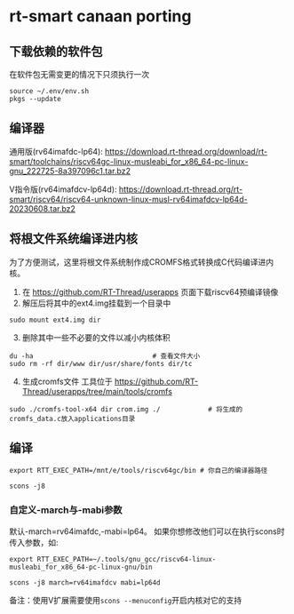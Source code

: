 # rt-smart canaan porting

## 下载依赖的软件包

在软件包无需变更的情况下只须执行一次
```
source ~/.env/env.sh
pkgs --update
```

## 编译器

通用版(rv64imafdc-lp64):
https://download.rt-thread.org/download/rt-smart/toolchains/riscv64gc-linux-musleabi_for_x86_64-pc-linux-gnu_222725-8a397096c1.tar.bz2

V指令版(rv64imafdcv-lp64d):
https://download.rt-thread.org/rt-smart/riscv64/riscv64-unknown-linux-musl-rv64imafdcv-lp64d-20230608.tar.bz2


## 将根文件系统编译进内核

为了方便测试，这里将根文件系统制作成CROMFS格式转换成C代码编译进内核。

1. 在 https://github.com/RT-Thread/userapps 页面下载riscv64预编译镜像
2. 解压后将其中的ext4.img挂载到一个目录中
```
sudo mount ext4.img dir
```
3. 删除其中一些不必要的文件以减小内核体积
```
du -ha                              # 查看文件大小
sudo rm -rf dir/www dir/usr/share/fonts dir/tc

```
4. 生成cromfs文件
工具位于 https://github.com/RT-Thread/userapps/tree/main/tools/cromfs
```
sudo ./cromfs-tool-x64 dir crom.img ./            # 将生成的cromfs_data.c放入applications目录
```

## 编译

```
export RTT_EXEC_PATH=/mnt/e/tools/riscv64gc/bin # 你自己的编译器路径

scons -j8
```

### 自定义-march与-mabi参数

默认-march=rv64imafdc,-mabi=lp64。
如果你想修改他们可以在执行scons时传入参数，如:
```
export RTT_EXEC_PATH=~/.tools/gnu_gcc/riscv64-linux-musleabi_for_x86_64-pc-linux-gnu/bin

scons -j8 march=rv64imafdcv mabi=lp64d
```
备注：使用V扩展需要使用`scons --menuconfig`开启内核对它的支持
